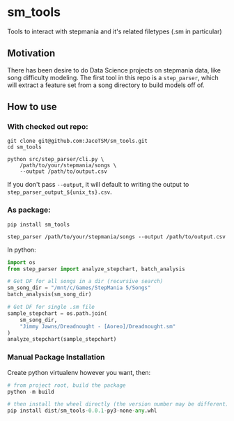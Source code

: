 # sm_tools
Tools to interact with stepmania and it's related filetypes (.sm in particular)

## Motivation
There has been desire to do Data Science projects on stepmania data, like song difficulty modeling. The first tool in this repo is a `step_parser`, which will extract a feature set from a song directory to build models off of.

## How to use
### With checked out repo: 
```shell
git clone git@github.com:JaceTSM/sm_tools.git
cd sm_tools

python src/step_parser/cli.py \
    /path/to/your/stepmania/songs \
    --output /path/to/output.csv
```
If you don't pass `--output`, it will default to writing the output to `step_parser_output_${unix_ts}.csv`.

### As package:
```shell
pip install sm_tools

step_parser /path/to/your/stepmania/songs --output /path/to/output.csv
```
In python:
```python
import os
from step_parser import analyze_stepchart, batch_analysis

# Get DF for all songs in a dir (recursive search)
sm_song_dir = "/mnt/c/Games/StepMania 5/Songs"
batch_analysis(sm_song_dir)

# Get DF for single .sm file
sample_stepchart = os.path.join(
    sm_song_dir,
    "Jimmy Jawns/Dreadnought - [Aoreo]/Dreadnought.sm"
)
analyze_stepchart(sample_stepchart)
```

### Manual Package Installation
Create python virtualenv however you want, then:
```python
# from project root, build the package
python -m build

# then install the wheel directly (the version number may be different)
pip install dist/sm_tools-0.0.1-py3-none-any.whl
```